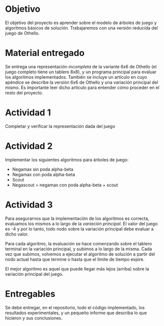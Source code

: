 # Objetivo

El objetivo del proyecto es aprender sobre el modelo de árboles de juego
y algoritmos básicos de solución. Trabajaremos con una versión
reducida del juego de Othello.

# Material entregado

Se entrega una representación *incompleta* de la variante 6x6 de Othello (el juego
completo tiene un tablero 8x8), y un programa principal para evaluar los algoritmos
implementados. También se incluye un artículo en cuyo apéndice
se describe la versión 6x6 de Othello y una variación principal del
mismo. Es importante leer dicho artículo para entender cómo proceder en el resto del proyecto.

# Actividad 1

Completar y verificar la representación dada del juego

# Actividad 2

Implementar los siguientes algoritmos para árboles de juego:
* Negamax sin poda alpha-beta
* Negamax con poda alpha-beta
* Scout
* Negascout = negamax con poda alpha-beta + scout

# Actividad 3

Para asegurarnos que la implementación de los algoritmos es
correcta, evaluamos los mismos a lo largo de la *variación principal*.
El valor del juego es -4 y por lo tanto, todo nodo sobre la variación
principal debe evaluar a dicho valor.

Para cada algoritmo, la evaluación se hace comenzando sobre el 
tablero terminal en la variación principal, y subimos a lo
largo de la misma. Cada vez que subimos, volvemos a ejecutar el algoritmo
de solución a partir del nodo actual hasta que termine o hasta
que el límite de tiempo expire.

El mejor algoritmo es aquel que puede llegar más lejos (arriba)
sobre la variación principal del juego.

# Entregables

Se debe entregar, en el repositorio, todo el código implementado,
los resultados experimentales, y un pequeño informe que describa lo que
hicieron y sus conclusiones.

